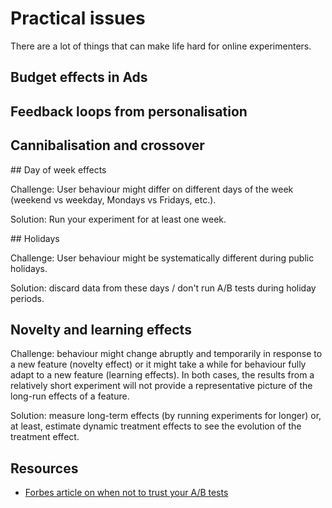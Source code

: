 # Practical issues

There are a lot of things that can make life hard for online experimenters.


## Budget effects in Ads

## Feedback loops from personalisation

## Cannibalisation and crossover

## Day of week effects

Challenge: User behaviour might differ on different days of the week (weekend vs weekday, Mondays vs Fridays, etc.).

Solution: Run your experiment for at least one week.


## Holidays

Challenge: User behaviour might be systematically different during public holidays.

Solution: discard data from these days / don't run A/B tests during holiday periods.

## Novelty and learning effects

Challenge: behaviour might change abruptly and temporarily in response to a new feature (novelty effect) or it might take a while for behaviour fully adapt to a new feature (learning effects). In both cases, the results from a relatively short experiment will not provide a representative picture of the long-run effects of a feature.

Solution: measure long-term effects (by running experiments for longer) or, at least, estimate dynamic treatment effects to see the evolution of the treatment effect. 



## Resources

- [Forbes article on when not to trust your A/B tests](https://www.forbes.com/sites/quora/2015/06/19/when-should-ab-testing-not-be-trusted-to-make-decisions/)